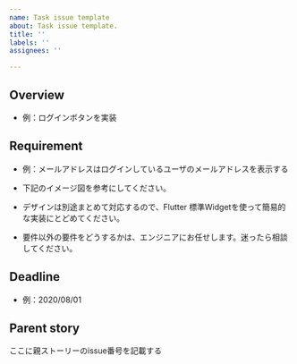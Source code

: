 ```yaml
---
name: Task issue template
about: Task issue template.
title: ''
labels: ''
assignees: ''

---
```


## Overview

- 例：ログインボタンを実装

## Requirement

- 例：メールアドレスはログインしているユーザのメールアドレスを表示する
- 下記のイメージ図を参考にしてください。

- デザインは別途まとめて対応するので、Flutter 標準Widgetを使って簡易的な実装にとどめてください。
- 要件以外の要件をどうするかは、エンジニアにお任せします。迷ったら相談してください。

## Deadline

- 例：2020/08/01

## Parent story

ここに親ストーリーのissue番号を記載する
